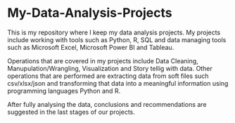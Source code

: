 # My-Data-Analysis-Projects

This is my repository where I keep my data analysis projects. My projects include working with tools such as Python, R, SQL and data managing tools such as Microsoft Excel, Microsoft Power BI and Tableau. 

Operations that are covered in my projects include Data Cleaning, Manupulation/Wrangling, Visualization and Story tellig with data. Other operations that are performed are extracting data from soft files such csv/xlsx/json and transforming that data into a meaningful information using programming languages Python and R.

After fully analysing the data, conclusions and recommendations are suggested in the last stages of our projects.
